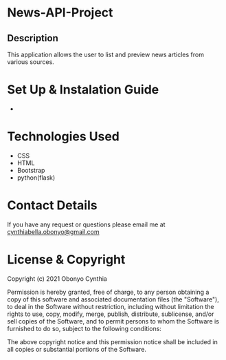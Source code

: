 # News-API-Project
## Description
This application allows the user to list and preview news articles from various sources.
# Set Up & Instalation Guide
-
# Technologies Used
* CSS
* HTML
* Bootstrap
* python(flask)
# Contact Details
If you have any request or questions please email me at cynthiabella.obonyo@gmail.com
# License & Copyright
Copyright (c) 2021 Obonyo Cynthia

Permission is hereby granted, free of charge, to any person obtaining a copy of this software and associated documentation files (the "Software"), to deal in the Software without restriction, including without limitation the rights to use, copy, modify, merge, publish, distribute, sublicense, and/or sell copies of the Software, and to permit persons to whom the Software is furnished to do so, subject to the following conditions:

The above copyright notice and this permission notice shall be included in all copies or substantial portions of the Software.